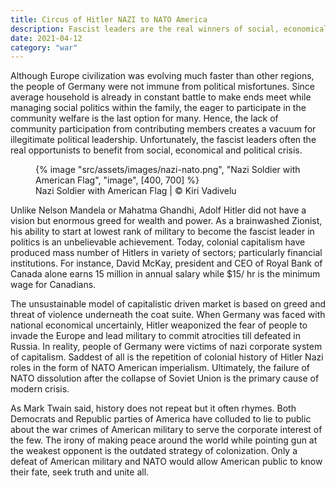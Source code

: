 ```yaml
---
title: Circus of Hitler NAZI to NATO America
description: Fascist leaders are the real winners of social, economical and political crisis
date: 2021-04-12
category: "war"
---
```


Although Europe civilization was evolving much faster than other regions, the people of Germany were not immune from political misfortunes. Since average household is already in constant battle to make ends meet while managing social politics within the family, the eager to participate in the community welfare is the last option for many. Hence, the lack of community participation from contributing members creates a vacuum for illegitimate political leadership. Unfortunately, the fascist leaders often the real opportunists to benefit from social, economical and political crisis.

<!-- excerpt -->

<figure>
{% image "src/assets/images/nazi-nato.png", "Nazi Soldier with American Flag", "image", [400, 700] %}
<figcaption>Nazi Soldier with American Flag | © Kiri Vadivelu</figcaption>
</figure>

Unlike Nelson Mandela or Mahatma Ghandhi, Adolf Hitler did not have a vision but enormous greed for wealth and power. As a brainwashed Zionist, his ability to start at lowest rank of military to become the fascist leader in politics is an unbelievable achievement. Today, colonial capitalism have produced mass number of Hitlers in variety of sectors; particularly financial institutions. For instance, David McKay, president and CEO of Royal Bank of Canada alone earns 15 million in annual salary while $15/ hr is the minimum wage for Canadians.

The unsustainable model of capitalistic driven market is based on greed and threat of violence underneath the coat suite. When Germany was faced with national economical uncertainly, Hitler weaponized the fear of people to invade the Europe and lead military to commit atrocities till defeated in Russia. In reality, people of Germany were victims of nazi corporate system of capitalism. Saddest of all is the repetition of colonial history of Hitler Nazi roles in the form of NATO American imperialism. Ultimately, the failure of NATO dissolution after the collapse of Soviet Union is the primary cause of modern crisis.

As Mark Twain said, history does not repeat but it often rhymes. Both Democrats and Republic parties of America have colluded to lie to public about the war crimes of American military to serve the corporate interest of the few. The irony of making peace around the world while pointing gun at the weakest opponent is the outdated strategy of colonization. Only a defeat of American military and NATO would allow American public to know their fate, seek truth and unite all.
